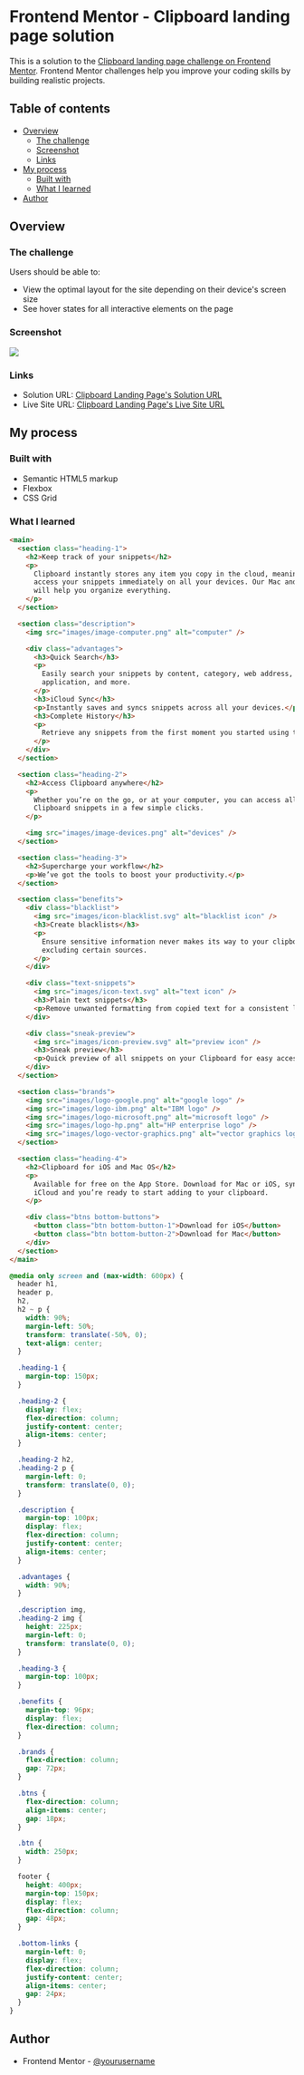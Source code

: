 # Frontend Mentor - Clipboard landing page solution

This is a solution to the [Clipboard landing page challenge on Frontend Mentor](https://www.frontendmentor.io/challenges/clipboard-landing-page-5cc9bccd6c4c91111378ecb9). Frontend Mentor challenges help you improve your coding skills by building realistic projects.

## Table of contents

- [Overview](#overview)
  - [The challenge](#the-challenge)
  - [Screenshot](#screenshot)
  - [Links](#links)
- [My process](#my-process)
  - [Built with](#built-with)
  - [What I learned](#what-i-learned)
- [Author](#author)

## Overview

### The challenge

Users should be able to:

- View the optimal layout for the site depending on their device's screen size
- See hover states for all interactive elements on the page

### Screenshot

![](clipboard-image.png)

### Links

- Solution URL: [Clipboard Landing Page's Solution URL](https://github.com/KH-Ray/clipboard-landing-page)
- Live Site URL: [Clipboard Landing Page's Live Site URL](https://master--strong-mousse-a0d06f.netlify.app/)

## My process

### Built with

- Semantic HTML5 markup
- Flexbox
- CSS Grid

### What I learned

```html
<main>
  <section class="heading-1">
    <h2>Keep track of your snippets</h2>
    <p>
      Clipboard instantly stores any item you copy in the cloud, meaning you can
      access your snippets immediately on all your devices. Our Mac and iOS apps
      will help you organize everything.
    </p>
  </section>

  <section class="description">
    <img src="images/image-computer.png" alt="computer" />

    <div class="advantages">
      <h3>Quick Search</h3>
      <p>
        Easily search your snippets by content, category, web address,
        application, and more.
      </p>
      <h3>iCloud Sync</h3>
      <p>Instantly saves and syncs snippets across all your devices.</p>
      <h3>Complete History</h3>
      <p>
        Retrieve any snippets from the first moment you started using the app.
      </p>
    </div>
  </section>

  <section class="heading-2">
    <h2>Access Clipboard anywhere</h2>
    <p>
      Whether you’re on the go, or at your computer, you can access all your
      Clipboard snippets in a few simple clicks.
    </p>

    <img src="images/image-devices.png" alt="devices" />
  </section>

  <section class="heading-3">
    <h2>Supercharge your workflow</h2>
    <p>We’ve got the tools to boost your productivity.</p>
  </section>

  <section class="benefits">
    <div class="blacklist">
      <img src="images/icon-blacklist.svg" alt="blacklist icon" />
      <h3>Create blacklists</h3>
      <p>
        Ensure sensitive information never makes its way to your clipboard by
        excluding certain sources.
      </p>
    </div>

    <div class="text-snippets">
      <img src="images/icon-text.svg" alt="text icon" />
      <h3>Plain text snippets</h3>
      <p>Remove unwanted formatting from copied text for a consistent look.</p>
    </div>

    <div class="sneak-preview">
      <img src="images/icon-preview.svg" alt="preview icon" />
      <h3>Sneak preview</h3>
      <p>Quick preview of all snippets on your Clipboard for easy access.</p>
    </div>
  </section>

  <section class="brands">
    <img src="images/logo-google.png" alt="google logo" />
    <img src="images/logo-ibm.png" alt="IBM logo" />
    <img src="images/logo-microsoft.png" alt="microsoft logo" />
    <img src="images/logo-hp.png" alt="HP enterprise logo" />
    <img src="images/logo-vector-graphics.png" alt="vector graphics logo" />
  </section>

  <section class="heading-4">
    <h2>Clipboard for iOS and Mac OS</h2>
    <p>
      Available for free on the App Store. Download for Mac or iOS, sync with
      iCloud and you’re ready to start adding to your clipboard.
    </p>

    <div class="btns bottom-buttons">
      <button class="btn bottom-button-1">Download for iOS</button>
      <button class="btn bottom-button-2">Download for Mac</button>
    </div>
  </section>
</main>
```

```css
@media only screen and (max-width: 600px) {
  header h1,
  header p,
  h2,
  h2 ~ p {
    width: 90%;
    margin-left: 50%;
    transform: translate(-50%, 0);
    text-align: center;
  }

  .heading-1 {
    margin-top: 150px;
  }

  .heading-2 {
    display: flex;
    flex-direction: column;
    justify-content: center;
    align-items: center;
  }

  .heading-2 h2,
  .heading-2 p {
    margin-left: 0;
    transform: translate(0, 0);
  }

  .description {
    margin-top: 100px;
    display: flex;
    flex-direction: column;
    justify-content: center;
    align-items: center;
  }

  .advantages {
    width: 90%;
  }

  .description img,
  .heading-2 img {
    height: 225px;
    margin-left: 0;
    transform: translate(0, 0);
  }

  .heading-3 {
    margin-top: 100px;
  }

  .benefits {
    margin-top: 96px;
    display: flex;
    flex-direction: column;
  }

  .brands {
    flex-direction: column;
    gap: 72px;
  }

  .btns {
    flex-direction: column;
    align-items: center;
    gap: 18px;
  }

  .btn {
    width: 250px;
  }

  footer {
    height: 400px;
    margin-top: 150px;
    display: flex;
    flex-direction: column;
    gap: 48px;
  }

  .bottom-links {
    margin-left: 0;
    display: flex;
    flex-direction: column;
    justify-content: center;
    align-items: center;
    gap: 24px;
  }
}
```

## Author

- Frontend Mentor - [@yourusername](https://www.frontendmentor.io/profile/yourusername)
